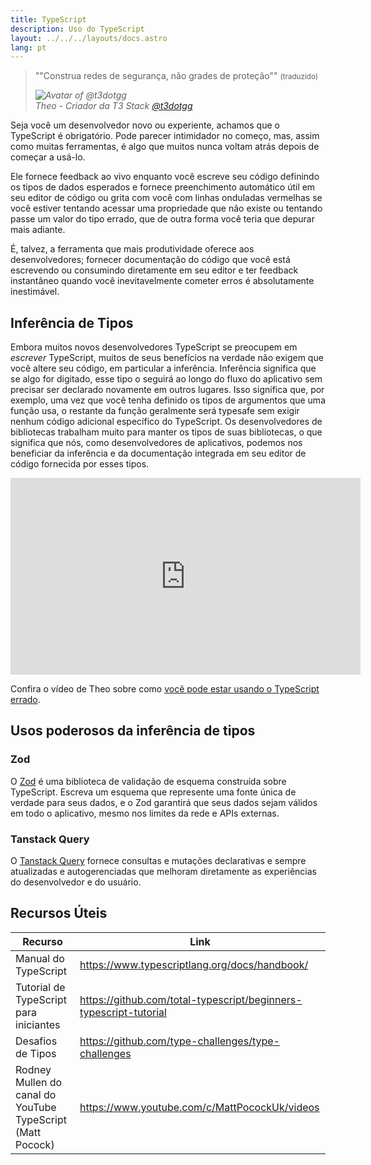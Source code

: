 ```yaml
---
title: TypeScript
description: Uso do TypeScript
layout: ../../../layouts/docs.astro
lang: pt
---
```


<blockquote className="w-full relative border-l-4 italic bg-t3-purple-200 dark:text-t3-purple-50 text-zinc-900 dark:bg-t3-purple-300/20 p-2 rounded-md text-sm my-3 border-neutral-500 quote">
  <div className="relative w-fit flex items-center justify-center p-1">
    <p className="mb-4 text-lg">
      <span aria-hidden="true">&quot;</span>"Construa redes de segurança, não grades de proteção"<span aria-hidden="true">&quot;</span>
      <small>(traduzido)</small>
    </p>
  </div>
  <cite className="flex items-center justify-end pr-4 pb-2">
    <img
      alt="Avatar of @t3dotgg"
      className="w-12 mr-4 rounded-full bg-neutral-500"
      src="/images/theo_300x300.webp"
    />
    <div className="flex flex-col items-start not-italic">
      <span className=" text-sm font-semibold">Theo - Criador da T3 Stack</span>
      <a
        href="https://twitter.com/t3dotgg"
        target="_blank"
        rel="noopener noreferrer"
        className="text-sm"
      >
        @t3dotgg
      </a>
    </div>
  </cite>
</blockquote>

Seja você um desenvolvedor novo ou experiente, achamos que o TypeScript é obrigatório. Pode parecer intimidador no começo, mas, assim como muitas ferramentas, é algo que muitos nunca voltam atrás depois de começar a usá-lo.

Ele fornece feedback ao vivo enquanto você escreve seu código definindo os tipos de dados esperados e fornece preenchimento automático útil em seu editor de código ou grita com você com linhas onduladas vermelhas se você estiver tentando acessar uma propriedade que não existe ou tentando passe um valor do tipo errado, que de outra forma você teria que depurar mais adiante.

É, talvez, a ferramenta que mais produtividade oferece aos desenvolvedores; fornecer documentação do código que você está escrevendo ou consumindo diretamente em seu editor e ter feedback instantâneo quando você inevitavelmente cometer erros é absolutamente inestimável.

## Inferência de Tipos

Embora muitos novos desenvolvedores TypeScript se preocupem em _escrever_ TypeScript, muitos de seus benefícios na verdade não exigem que você altere seu código, em particular a inferência. Inferência significa que se algo for digitado, esse tipo o seguirá ao longo do fluxo do aplicativo sem precisar ser declarado novamente em outros lugares. Isso significa que, por exemplo, uma vez que você tenha definido os tipos de argumentos que uma função usa, o restante da função geralmente será typesafe sem exigir nenhum código adicional específico do TypeScript. Os desenvolvedores de bibliotecas trabalham muito para manter os tipos de suas bibliotecas, o que significa que nós, como desenvolvedores de aplicativos, podemos nos beneficiar da inferência e da documentação integrada em seu editor de código fornecida por esses tipos.

<div class="embed">
<iframe width="560" height="315" src="https://www.youtube.com/embed/RmGHnYUqQ4k" title="You might be using Typescript wrong" frameborder="0" allow="accelerometer; autoplay; clipboard-write; encrypted-media; gyroscope; picture-in-picture" allowfullscreen></iframe>
</div>

Confira o vídeo de Theo sobre como [você pode estar usando o TypeScript errado](https://www.youtube.com/watch?v=RmGHnYUqQ4k).

## Usos poderosos da inferência de tipos

### Zod

O [Zod](https://github.com/colinhacks/zod) é uma biblioteca de validação de esquema construída sobre TypeScript. Escreva um esquema que represente uma fonte única de verdade para seus dados, e o Zod garantirá que seus dados sejam válidos em todo o aplicativo, mesmo nos limites da rede e APIs externas.

### Tanstack Query

O [Tanstack Query](https://tanstack.com/query/v4/) fornece consultas e mutações declarativas e sempre atualizadas e autogerenciadas que melhoram diretamente as experiências do desenvolvedor e do usuário.

## Recursos Úteis

| Recurso                                                    | Link                                                              |
| ---------------------------------------------------------- | ----------------------------------------------------------------- |
| Manual do TypeScript                                       | https://www.typescriptlang.org/docs/handbook/                     |
| Tutorial de TypeScript para iniciantes                     | https://github.com/total-typescript/beginners-typescript-tutorial |
| Desafios de Tipos                                          | https://github.com/type-challenges/type-challenges                |
| Rodney Mullen do canal do YouTube TypeScript (Matt Pocock) | https://www.youtube.com/c/MattPocockUk/videos                     |
